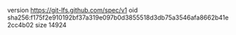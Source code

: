 version https://git-lfs.github.com/spec/v1
oid sha256:f175f2e910192bf37a319e097b0d3855518d3db75a3546afa8662b41e2cc4b02
size 14924
